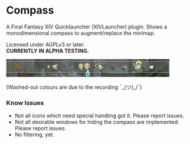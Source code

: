 ﻿# Compass

A Final Fantasy XIV Quicklauncher (XIVLauncher) plugin.
Shows a monodimensional compass to augment/replace the minimap.

Licensed under AGPLv3 or later.  
**CURRENTLY IN ALPHA TESTING.**

![](docs/compass_showcase.gif)

(Washed-out colours are due to the recording ¯\_(ツ)_/¯)

### Know Issues

- Not all icons which need special handling got it. Please report issues.
- Not all desirable windows for hiding the compass are implemented. Please report issues.
- No filtering, yet.

